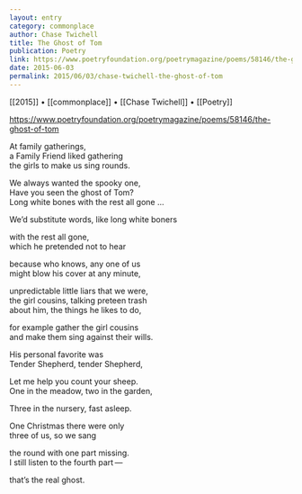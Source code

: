 ```yaml
---
layout: entry
category: commonplace
author: Chase Twichell
title: The Ghost of Tom
publication: Poetry
link: https://www.poetryfoundation.org/poetrymagazine/poems/58146/the-ghost-of-tom
date: 2015-06-03
permalink: 2015/06/03/chase-twichell-the-ghost-of-tom
---
```


[[2015]] • [[commonplace]] • [[Chase Twichell]] • [[Poetry]] 

https://www.poetryfoundation.org/poetrymagazine/poems/58146/the-ghost-of-tom

At family gatherings,
<br> a Family Friend liked gathering
<br> the girls to make us sing rounds.

We always wanted the spooky one,
<br> Have you seen the ghost of Tom?
<br> Long white bones with the rest all gone ...

We’d substitute words, like long white boners

with the rest all gone,
<br> which he pretended not to hear

because who knows, any one of us
<br> might blow his cover at any minute,

unpredictable little liars that we were,
<br> the girl cousins, talking preteen trash
<br> about him, the things he likes to do,

for example gather the girl cousins
<br> and make them sing against their wills.

His personal favorite was 
<br> Tender Shepherd, tender Shepherd,

Let me help you count your sheep.
<br> One in the meadow, two in the garden,

Three in the nursery, fast asleep.

One Christmas there were only 
<br> three of us, so we sang 

the round with one part missing.
<br> I still listen to the fourth part —

that’s the real ghost.
